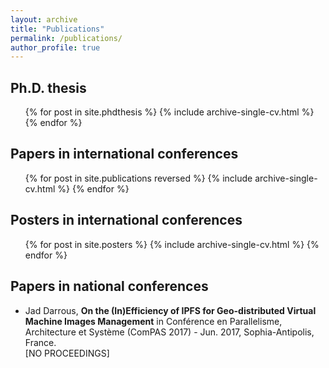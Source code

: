 ```yaml
---
layout: archive
title: "Publications"
permalink: /publications/
author_profile: true
---
```


<!-- {% if author.googlescholar %}
  You can also find my articles on <u><a href="{{author.googlescholar}}">my Google Scholar profile</a>.</u>
{% endif %}

{% include base_path %}

{% for post in site.publications reversed %}
  {% include archive-single.html %}
{% endfor %} -->


Ph.D. thesis
------
<ul>{% for post in site.phdthesis %}
  {% include archive-single-cv.html %}
{% endfor %}</ul>


Papers in international conferences
------
<ul>{% for post in site.publications reversed %}
  {% include archive-single-cv.html %}
{% endfor %}</ul>


Posters in international conferences
------
<ul>{% for post in site.posters %}
  {% include archive-single-cv.html %}
{% endfor %}</ul>


Papers in national conferences
------
+ Jad Darrous, **On the (In)Efficiency of IPFS for Geo-distributed Virtual Machine Images Management** in Conférence en Parallelisme, Architecture et Système (ComPAS 2017) - Jun. 2017, Sophia-Antipolis, France. <br/>
[NO PROCEEDINGS]
